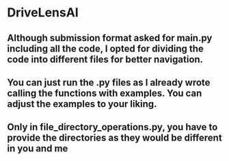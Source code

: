 # DriveLensAI

## Although submission format asked for main.py including all the code, I opted for dividing the code into different files for better navigation.

## You can just run the .py files as I already wrote calling the functions with examples. You can adjust the examples to your liking.

## Only in file_directory_operations.py, you have to provide the directories as they would be different in you and me